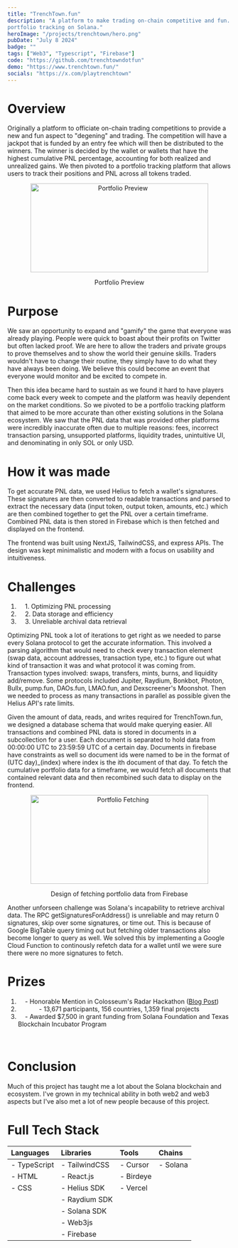 ```yaml
---
title: "TrenchTown.fun"
description: "A platform to make trading on-chain competitive and fun. Pivoted to 
portfolio tracking on Solana."
heroImage: "/projects/trenchtown/hero.png"
pubDate: "July 8 2024"
badge: ""
tags: ["Web3", "Typescript", "Firebase"]
code: "https://github.com/trenchtowndotfun"
demo: "https://www.trenchtown.fun/"
socials: "https://x.com/playtrenchtown"
---
```

# Overview #
Originally a platform to officiate on-chain trading competitions to provide a new and fun aspect to "degening" and trading. The competition will have a jackpot that is funded by an entry fee which will then be distributed to the winners. The winner is decided by the wallet or wallets that have the highest cumulative PNL percentage, accounting for both realized and unrealized gains. We then pivoted to a portfolio tracking platform that allows users to track their positions and PNL across all tokens traded.

<center>
  <Image
    src="/projects/trenchtown/preview.png"
    width="400"
    height="200"
    format="png"
    alt="Portfolio Preview"
    class="image"
  />
  <p class="caption">Portfolio Preview</p>
</center>

# Purpose #
We saw an opportunity to expand and "gamify" the game that everyone was already playing. People were quick to boast about their profits on Twitter but often lacked proof. We are here to allow the traders and private groups to prove themselves and to show the world their genuine skills. Traders wouldn't have to change their routine, they simply have to do what they have always been doing. We believe this could become an event that everyone would monitor and be excited to compete in.

Then this idea became hard to sustain as we found it hard to have players come back every week to compete and the platform was heavily dependent on the market conditions. So we pivoted to be a portfolio tracking platform that aimed to be more accurate than other existing solutions in the Solana ecosystem. We saw that the PNL data that was provided other platforms were incredibly inaccurate often due to multiple reasons: fees, incorrect transaction parsing, unsupported platforms, liquidity trades, unintuitive UI, and denominating in only SOL or only USD.

# How it was made #
To get accurate PNL data, we used Helius to fetch a wallet's signatures. These signatures are then converted to readable transactions and parsed to extract the necessary data (input token, output token, amounts, etc.) which are then combined together to get the PNL over a certain timeframe. Combined PNL data is then stored in Firebase which is then fetched and displayed on the frontend.

The frontend was built using NextJS, TailwindCSS, and express APIs. The design was kept minimalistic and modern with a focus on usability and intuitiveness. 

# Challenges #
1. &nbsp;&nbsp;&nbsp;&nbsp;1\. Optimizing PNL processing
2. &nbsp;&nbsp;&nbsp;&nbsp;2\. Data storage and efficiency
3. &nbsp;&nbsp;&nbsp;&nbsp;3\. Unreliable archival data retrieval

Optimizing PNL took a lot of iterations to get right as we needed to parse every Solana protocol to get the accurate information. This involved a parsing algorithm that would need to check every transaction element (swap data, account addresses, transaction type, etc.) to figure out what kind of transaction it was and what protocol it was coming from. Transaction types involved: swaps, transfers, mints, burns, and liquidity add/remove. Some protocols included Jupiter, Raydium, Bonkbot, Photon, Bullx, pump.fun, DAOs.fun, LMAO.fun, and Dexscreener's Moonshot. Then we needed to process as many transactions in parallel as possible given the Helius API's rate limits.

Given the amount of data, reads, and writes required for TrenchTown.fun, we designed a database schema that would make querying easier. All transactions and combined PNL data is stored in documents in a subcollection for a user. Each document is separated to hold data from 00:00:00 UTC to 23:59:59 UTC of a certain day. Documents in firebase have constraints as well so document ids were named to be in the format of (UTC day)_(index) where index is the ith document of that day. To fetch the cumulative portfolio data for a timeframe, we would fetch all documents that contained relevant data and then recombined such data to display on the frontend.
<center>
  <Image
    src="/projects/trenchtown/portfolioFetching.png"
    width="400"
    height="200"
    format="png"
    alt="Portfolio Fetching"
    class="image"
  />
  <p class="caption">Design of fetching portfolio data from Firebase</p>
</center>

Another unforseen challenge was Solana's incapability to retrieve archival data. The RPC getSignaturesForAddress() is unreliable and may return 0 signatures, skip over some signatures, or time out. This is because of Google BigTable query timing out but fetching older transactions also become longer to query as well. We solved this by implementing a Google Cloud Function to continously refetch data for a wallet until we were sure there were no more signatures to fetch.

# Prizes #
1. &nbsp;&nbsp;&nbsp;&nbsp;- Honorable Mention in Colosseum's Radar Hackathon (<a target="_blank" href="https://blog.colosseum.org/announcing-the-winners-of-the-solana-radar-hackathon/">Blog Post</a>)
2. &nbsp;&nbsp;&nbsp;&nbsp;&nbsp;&nbsp;&nbsp;&nbsp;&nbsp;&nbsp;&nbsp;&nbsp;- 13,671 participants, 156 countries, 1,359 final projects
3. &nbsp;&nbsp;&nbsp;&nbsp;- Awarded $7,500 in grant funding from Solana Foundation and Texas Blockchain Incubator Program
<br>

# Conclusion #
Much of this project has taught me a lot about the Solana blockchain and ecosystem. I've grown in my technical ability in both web2 and web3 aspects but I've also met a lot of new people because of this project. 

# Full Tech Stack #  
| Languages    | Libraries     | Tools     | Chains   |
| :----------- | :------------ | :-------- | :------- | 
| - TypeScript | - TailwindCSS | - Cursor  | - Solana |
| - HTML       | - React.js    | - Birdeye |          |
| - CSS        | - Helius SDK  | - Vercel  |          |
|              | - Raydium SDK |           |          |
|              | - Solana SDK  |           |          |
|              | - Web3js      |           |          |
|              | - Firebase    |           |          |